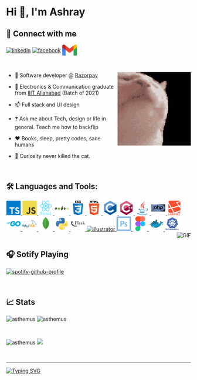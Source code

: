 <h1 >Hi 👋, I'm Ashray</h1>

<p align="left">
  <h2>🔗 Connect with me</h2> 
  <a href="https://www.linkedin.com/in/ashray-sinha/" target="blank"><img align="center"
      src="https://raw.githubusercontent.com/rahuldkjain/github-profile-readme-generator/master/src/images/icons/Social/linked-in-alt.svg"
      alt="linkedin" height="30" width="40" /></a>
  <a href="https://www.facebook.com/ashray.sinha.5" target="blank"><img align="center"
      src="https://raw.githubusercontent.com/rahuldkjain/github-profile-readme-generator/master/src/images/icons/Social/facebook.svg"
      alt="facebook" height="30" width="40" /></a>
  <a href="mailto:ashray.sinha28@gmail.com" target="blank"><img align="center"
      src="assets/gmail.png" alt="email" height="30" width="40" /></a>
    
</p>

<br>


<p><img align="right" src="assets/cat-vibe.gif" style="height: 200px; width: auto;" alt="asthemus" /></p>


- 💼 Software developer @ [Razorpay](https://razorpay.com/)
- 📜 Electronics & Communication graduate from [IIIT Allahabad](https://www.iiita.ac.in/) (Batch of 2021)

- 📫 Full stack and UI design

- ❓ Ask me about Tech, design or life in general. Teach me how to backflip
- ❤️ Books, sleep, pretty codes, sane humans
- 💬 Curiosity never killed the cat.


<br>

## 🛠 Languages and Tools:
<p align="left">
    <a href="https://www.typescriptlang.org/" target="_blank"
    rel="noreferrer"> <img
      src="https://raw.githubusercontent.com/devicons/devicon/2ae2a900d2f041da66e950e4d48052658d850630/icons/typescript/typescript-original.svg"
      alt="typescript" width="40" height="40" /> </a>
    <a href="https://developer.mozilla.org/en-US/docs/Web/JavaScript" target="_blank"
    rel="noreferrer"> <img
      src="https://raw.githubusercontent.com/devicons/devicon/master/icons/javascript/javascript-original.svg"
      alt="javascript" width="40" height="40" /> </a>
    <a href="https://reactjs.org/" target="_blank" rel="noreferrer"> <img
      src="https://raw.githubusercontent.com/devicons/devicon/master/icons/react/react-original-wordmark.svg"
      alt="react" width="40" height="40" /> </a>
    </a> <a href="https://nodejs.org" target="_blank" rel="noreferrer"> <img
      src="https://raw.githubusercontent.com/devicons/devicon/master/icons/nodejs/nodejs-original-wordmark.svg"
      alt="nodejs" width="40" height="40" /> </a>
    <a href="https://www.w3schools.com/css/" target="_blank"
    rel="noreferrer"> <img
      src="https://raw.githubusercontent.com/devicons/devicon/master/icons/css3/css3-original-wordmark.svg" alt="css3"
      width="40" height="40" /> </a>
    <a href="https://www.w3.org/html/" target="_blank" rel="noreferrer"> <img
      src="https://raw.githubusercontent.com/devicons/devicon/master/icons/html5/html5-original-wordmark.svg"
      alt="html5" width="40" height="40" /> </a>
    <a href="https://www.cprogramming.com/" target="_blank"
    rel="noreferrer"> <img src="https://raw.githubusercontent.com/devicons/devicon/master/icons/c/c-original.svg"
      alt="c" width="40" height="40" /> </a> 
    <a href="https://www.w3schools.com/cpp/" target="_blank" rel="noreferrer">
    <img src="https://raw.githubusercontent.com/devicons/devicon/master/icons/cplusplus/cplusplus-original.svg"
      alt="cplusplus" width="40" height="40" /> </a>
    <a href="https://www.java.com" target="_blank" rel="noreferrer"> <img
      src="https://raw.githubusercontent.com/devicons/devicon/master/icons/java/java-original.svg" alt="java" width="40"
      height="40" /> </a>
    <a href="https://www.php.net/" target="_blank" rel="noreferrer"> <img
      src="https://raw.githubusercontent.com/devicons/devicon/2ae2a900d2f041da66e950e4d48052658d850630/icons/php/php-original.svg" alt="PHP" width="40"
      height="40" /> </a>
    <a href="https://laravel.com/" target="_blank" rel="noreferrer"> <img
      src="https://raw.githubusercontent.com/devicons/devicon/2ae2a900d2f041da66e950e4d48052658d850630/icons/laravel/laravel-plain-wordmark.svg" alt="laravel" width="40"
      height="40" /> </a>
    <a href="https://go.dev/" target="_blank" rel="noreferrer"> <img
      src="https://raw.githubusercontent.com/devicons/devicon/2ae2a900d2f041da66e950e4d48052658d850630/icons/go/go-original-wordmark.svg" alt="Golang" width="40"
      height="40" /> </a>
    <a href="https://www.mysql.com/" target="_blank" rel="noreferrer"> <img
      src="https://raw.githubusercontent.com/devicons/devicon/master/icons/mysql/mysql-original-wordmark.svg"
      alt="mysql" width="40" height="40" /> </a>
    <a href="https://www.mongodb.com/" target="_blank" rel="noreferrer"> <img
      src="https://raw.githubusercontent.com/devicons/devicon/2ae2a900d2f041da66e950e4d48052658d850630/icons/mongodb/mongodb-original.svg"
      alt="mongoDB" width="40" height="40" /> </a>
    <a href="https://www.python.org" target="_blank" rel="noreferrer"> <img
      src="https://raw.githubusercontent.com/devicons/devicon/master/icons/python/python-original.svg" alt="python"
      width="40" height="40" /> </a>
    <a href="https://flask.palletsprojects.com/en/2.0.x/" target="_blank" rel="noreferrer"> <img
      src="https://raw.githubusercontent.com/devicons/devicon/2ae2a900d2f041da66e950e4d48052658d850630/icons/flask/flask-original-wordmark.svg" alt="flask"
      width="40" height="40" /> </a>
    <a href="https://www.adobe.com/in/products/illustrator.html"
    target="_blank" rel="noreferrer"> <img
      src="https://www.vectorlogo.zone/logos/adobe_illustrator/adobe_illustrator-icon.svg" alt="illustrator" width="40"
      height="40" /> </a> 
    <a href="https://www.photoshop.com/en" target="_blank"
    rel="noreferrer"> <img
      src="https://raw.githubusercontent.com/devicons/devicon/master/icons/photoshop/photoshop-line.svg" alt="photoshop"
      width="40" height="40" /> </a>
    <a href="https://www.figma.com/" target="_blank"
    rel="noreferrer"> <img
      src="https://raw.githubusercontent.com/devicons/devicon/2ae2a900d2f041da66e950e4d48052658d850630/icons/figma/figma-original.svg" alt="figma"
      width="40" height="40" /> </a>
    <a href="https://www.docker.com/" target="_blank"
    rel="noreferrer"> <img
      src="https://raw.githubusercontent.com/devicons/devicon/2ae2a900d2f041da66e950e4d48052658d850630/icons/docker/docker-original.svg" alt="docker"
      width="40" height="40" /> </a>
    <a href="https://kubernetes.io/" target="_blank"
    rel="noreferrer"> <img
      src="https://raw.githubusercontent.com/devicons/devicon/2ae2a900d2f041da66e950e4d48052658d850630/icons/kubernetes/kubernetes-plain-wordmark.svg" alt="k8s"
      width="40" height="40" /> </a>

<br>


<img align="right" alt="GIF" height="170px" src="https://media.giphy.com/media/J5B1Y8QZnzXXbLQIBu/giphy.gif" />

</br>


## 🎧 Sotify Playing
[![spotify-github-profile](https://spotify-github-profile.vercel.app/api/view?uid=312zbzqepzu776bb3gllhv3wripy&cover_image=true&theme=novatorem&bar_color=53b14f&bar_color_cover=false)](https://spotify-github-profile.vercel.app/api/view?uid=312zbzqepzu776bb3gllhv3wripy&redirect=true)

</br>

## 📈 Stats
<p ><img width="49%"
    src="https://github-readme-stats.vercel.app/api/top-langs?username=asthemus&show_icons=true&locale=en&bg_color=0d1117&text_color=ffffff&layout=compact&hide_border=true"
    alt="asthemus"
    bg_color=#808080/>
    <img width="49%" src="https://github-readme-stats.vercel.app/api?username=asthemus&show_icons=true&locale=en&bg_color=0d1117&text_color=ffffff&layout=compact&hide_border=true"
    alt="asthemus" />
</p>
<br>
<p >    
  <img width="49%" src="https://github-readme-streak-stats.herokuapp.com/?user=asthemus&theme=dark&background=0d1117&date_format=M%20j%5B%2C%20Y%5D&layout=compact&hide_border=true" alt="asthemus" />
  <img width="49%" src="https://activity-graph.herokuapp.com/graph?username=asthemus&theme=react-dark&show_icons=true&locale=en&bg_color=0d1117&text_color=ffffff"/>
</p>
<br/>
<hr>

[![Typing SVG](https://readme-typing-svg.herokuapp.com/?lines=Thanks!+For+Visiting!;You're+awesome!&duration=1500&color=ffffff&font=arial)](https://git.io/typing-svg)

